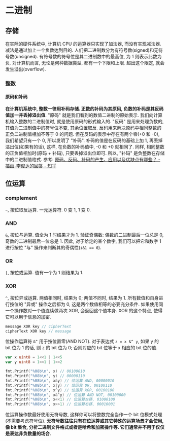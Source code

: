# 二进制
## 存储
在实际的硬件系统中, 计算机 CPU 的运算器只实现了加法器, 而没有实现减法器. 减法是通过加上一个负数达到目的.
人们把二进制数分为有符号数(signed)和无符号数(unsigned). 有符号数的符号位是其二进制数中的最高位, 为 1 则表示此数为负.
对计算机而言, 无论是何种数据类型, 都有一个下限和上限. 超出这个限定, 就会发生溢出(overflow).


### 整数
#### 原码和补码
**在计算机系统中, 整数一律用补码存储. 正数的补码为其原码, 负数的补码是其反码值加一并丢掉溢出值**.
"原码" 就是我们看到的数值二进制的原始表示. 我们向计算机输入整数的二进制值时, 就是使用原码的形式输入的.
"反码" 是用来处理负数的, 其值为二进制值中的符号位不变, 其余位置取反. 反码用来解决原码中相同整数的正负二进制值相加不等于 0 的问题. 但在反码的表示中存在有两个零(+0 和 -0), 我们希望只有一个 0, 所以发明了 "补码". 补码的值是在反码的基础上加 1, 再丢掉溢出位(如果有的话), 这样, 在负数的补码值中, -0 和 +0 就相同了. 同样, 相同整数的正负值相加时(原码 + 补码), 只要丢掉溢出位即可. 所以, "补码" 是负整数在存储中的二进制值格式.
参考: [原码、反码、补码的产生、应用以及优缺点有哪些？ - 插画-李俊达的回答 - 知乎](https://www.zhihu.com/question/20159860/answer/71256667)






## 位运算
### complement
`~`, 按位取反运算. 一元运算符. 0 变 1, 1 变 0.

### AND
`&`, 按位与运算. 值全为 1 时结果才为 1.
验证奇偶数: 偶数的二进制最后一位总是 0, 奇数的二进制最后一位总是 1. 因此, 对于给定的某个数字, 我们可以把它和数字 1 进行按位 "与" 操作来判断其的奇偶性(`i&1 == 0`).

### OR
`|`, 按位或运算. 值有一个为 1 则结果为 1.

### XOR
`^`, 按位异或运算. 两值相同时, 结果为 0; 两值不同时, 结果为 1.
所有数值和自身进行按位的 "异或" 操作之后都为 0, 这是两个数值相等的必要充分条件.
如果使用同一个操作数对一个值连续做两次 XOR, 会返回这个值本身. XOR 的这个特点, 使得它可以用于信息的加密.

```js
message XOR key // cipherText
cipherText XOR key // message
```



位操作运算符 `&^` 用于按位置零(AND NOT). 对于表达式 `z = x &^ y`, 如果 y 的 bit 位为 1 的话, 则 z 的 bit 位为 0; 否则对应的 bit 位等于 x 相应的 bit 位的值.

```go
var x uint8 = 1<<1 | 1<<5
var y uint8 = 1<<1 | 1<<2

fmt.Printf("%08b\n", x) // 00100010
fmt.Printf("%08b\n", y) // 00000110
fmt.Printf("%08b\n", x&y) // 位运算 AND, 00000010
fmt.Printf("%08b\n", x|y) // 位运算 OR, 00100110
fmt.Printf("%08b\n", x^y) // 位运算 XOR, 00100100
fmt.Printf("%08b\n", x&^y) // 位运算 AND NOT, 00100000
fmt.Printf("%08b\n", x<<1) // 位运算左移, 01000100
fmt.Printf("%08b\n", x>>1) // 位运算右移, 00010001
```
位运算操作数最好使用无符号数, 这样你可以将整数完全当作一个 bit 位模式处理(不需要考虑符号位).
**无符号数往往只有在位运算或其它特殊的运算场景才会使用, 像 bit 集合, 分析二进制文件格式或者是哈希和加密操作等. 它们通常并不用于仅仅是表达非负数量的场合**.